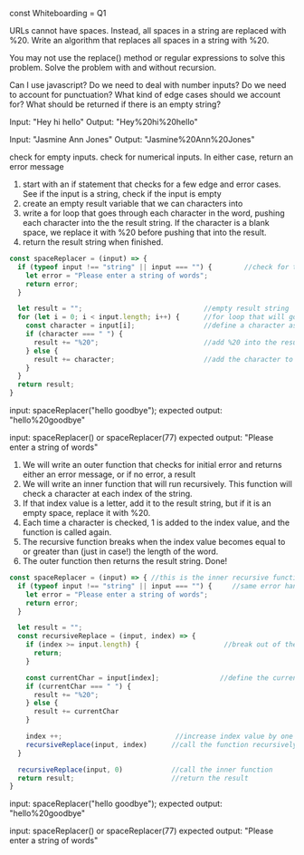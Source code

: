 const Whiteboarding = Q1

<!-- Question Prompt:  -->
URLs cannot have spaces. Instead, all spaces in a string are replaced with %20. Write an algorithm that replaces all spaces in a string with %20.

You may not use the replace() method or regular expressions to solve this problem. Solve the problem with and without recursion.


<!-- Clarification...-->
Can I use javascript?
Do we need to deal with number inputs?
Do we need to account for punctuation? 
What kind of edge cases should we account for?
What should be returned if there is an empty string?

<!-- inputs and outputs -->
Input: "Hey hi hello"
Output: "Hey%20hi%20hello"

Input: "Jasmine Ann Jones"
Output: "Jasmine%20Ann%20Jones"

<!-- Error Handling and Edge Cases to Consider -->
check for empty inputs. 
check for numerical inputs.
In either case, return an error message

  
<!-- Problem Breakdown without recursion: -->
1. start with an if statement that checks for a few edge and error cases. See if the input is a string, check if the input is empty
2. create an empty result variable that we can characters into
3. write a for loop that goes through each character in the word, pushing each character into the the result string. If the character is a blank space, we replace it with %20 before pushing that into the result.
4. return the result string when finished.

<!-- Code without recursion -->
```js
const spaceReplacer = (input) => {
  if (typeof input !== "string" || input === "") {        //check for type and input errors
    let error = "Please enter a string of words";
    return error;
  }

  let result = "";                              //empty result string
  for (let i = 0; i < input.length; i++) {      //for loop that will go through each character of our word    
    const character = input[i];                 //define a character as the input at a specific index
    if (character === " ") {
      result += "%20";                          //add %20 into the results array for any blank spaces
    } else {
      result += character;                      //add the character to the results array
    }
  }
  return result;
}
```

input: spaceReplacer("hello goodbye");
expected output: "hello%20goodbye"

input: spaceReplacer() or spaceReplacer(77)
expected output: "Please enter a string of words"



<!-- Problem Breakdown with recursion -->
1. We will write an outer function that checks for initial error and returns either an error message, or if no error, a result 
2. We will write an inner function that will run recursively. This function will check a character at each index of the string. 
3. If that index value is a letter, add it to the result string, but if it is an empty space, replace it with %20. 
4. Each time a character is checked, 1 is added to the index value, and the function is called again.
5. The recursive function breaks when the index value becomes equal to or greater than (just in case!) the length of the word.
6. The outer function then returns the result string. Done!

<!-- Code with recursion:  -->
```js
const spaceReplacer = (input) => { //this is the inner recursive function that will be called. Here is how it works...
  if (typeof input !== "string" || input === "") {     //same error handling as above
    let error = "Please enter a string of words";
    return error;
  }  

  let result = "";
  const recursiveReplace = (input, index) => {
    if (index >= input.length) {                     //break out of the loop once the index value is equal to the length of our word
      return; 
    }

    const currentChar = input[index];               //define the current character as the input at a specific index
    if (currentChar === " ") {     
      result += "%20";
    } else {
      result += currentChar
    }

    index ++;                            //increase index value by one
    recursiveReplace(input, index)      //call the function recursively 
  }

  recursiveReplace(input, 0)            //call the inner function
  return result;                        //return the result
}
```
input: spaceReplacer("hello goodbye");
expected output: "hello%20goodbye"

input: spaceReplacer() or spaceReplacer(77)
expected output: "Please enter a string of words"